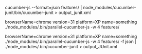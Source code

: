 cucumber-js --format=json features/ | node_modules/cucumber-junit/bin/cucumber-junit > output_junit.xml


browserName=chrome version=31 platform=XP name=something ./node_modules/.bin/parallel-cucumber-js -w 4 features/


browserName=chrome version=31 platform=XP name=something ./node_modules/.bin/parallel-cucumber-js -w 4 features/ -f json | ./node_modules/.bin/cucumber-junit > output_JUnit.xml